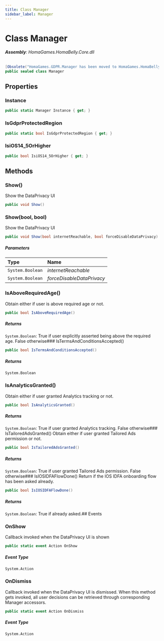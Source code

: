 ```yaml
---
title: Class Manager
sidebar_label: Manager
---
```

# Class Manager


###### **Assembly**: HomaGames.HomaBelly.Core.dll

```csharp title="Declaration"
[Obsolete("HomaGames.GDPR.Manager has been moved to HomaGames.HomaBelly.DataPrivacy.Manager.")]
public sealed class Manager
```
## Properties
### Instance


```csharp title="Declaration"
public static Manager Instance { get; }
```
### IsGdprProtectedRegion


```csharp title="Declaration"
public static bool IsGdprProtectedRegion { get; }
```
### IsiOS14_5OrHigher


```csharp title="Declaration"
public bool IsiOS14_5OrHigher { get; }
```
## Methods
### Show()
Show the DataPrivacy UI

```csharp title="Declaration"
public void Show()
```
### Show(bool, bool)
Show the DataPrivacy UI

```csharp title="Declaration"
public void Show(bool internetReachable, bool forceDisableDataPrivacy)
```

##### Parameters

| Type | Name |
|:--- |:--- |
| `System.Boolean` | *internetReachable* |
| `System.Boolean` | *forceDisableDataPrivacy* |

### IsAboveRequiredAge()
Obtain either if user is above required age or not.

```csharp title="Declaration"
public bool IsAboveRequiredAge()
```

##### Returns

`System.Boolean`: True if user explicitly asserted being above the required age. False otherwise### IsTermsAndConditionsAccepted()


```csharp title="Declaration"
public bool IsTermsAndConditionsAccepted()
```

##### Returns

`System.Boolean`
### IsAnalyticsGranted()
Obtain either if user granted Analytics tracking or not.

```csharp title="Declaration"
public bool IsAnalyticsGranted()
```

##### Returns

`System.Boolean`: True if user granted Analytics tracking. False otherwise### IsTailoredAdsGranted()
Obtain either if user granted Tailored Ads permission or not.

```csharp title="Declaration"
public bool IsTailoredAdsGranted()
```

##### Returns

`System.Boolean`: True if user granted Tailored Ads permission. False otherwise### IsIOSIDFAFlowDone()
Return if the IOS IDFA onboarding flow has been asked already.

```csharp title="Declaration"
public bool IsIOSIDFAFlowDone()
```

##### Returns

`System.Boolean`: True if already asked.## Events
### OnShow
Callback invoked when the DataPrivacy UI is shown

```csharp title="Declaration"
public static event Action OnShow
```
##### Event Type
`System.Action`
### OnDismiss
Callback invoked when the DataPrivacy UI is dismissed. When this
method gets invoked, all user decisions can be retrieved
through corresponding Manager accessors.

```csharp title="Declaration"
public static event Action OnDismiss
```
##### Event Type
`System.Action`
